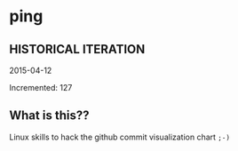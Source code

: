 # ping

## HISTORICAL ITERATION
2015-04-12

Incremented: 127

## What is this?? 
Linux skills to hack the github commit visualization chart `;-)`
